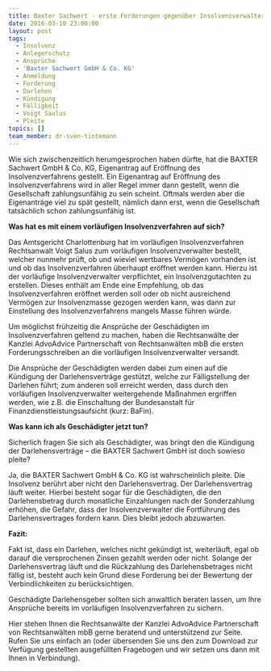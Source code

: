 ```yaml
---
title: Baxter Sachwert - erste Forderungen gegenüber Insolvenzverwalter geltend gemacht
date: 2016-03-10 23:00:00
layout: post
tags:
  - Insolvenz
  - Anlegerschutz
  - Ansprüche
  - 'Baxter Sachwert GmbH & Co. KG'
  - Anmeldung
  - Forderung
  - Darlehen
  - Kündigung
  - Fälligkeit
  - Voigt Saulus
  - Pleite
topics: []
team_member: dr-sven-tintemann
---
```



Wie sich zwischenzeitlich herumgesprochen haben dürfte, hat die BAXTER Sachwert GmbH & Co. KG, Eigenantrag auf Eröffnung des Insolvenzverfahrens gestellt. Ein Eigenantrag auf Eröffnung des Insolvenzverfahrens wird in aller Regel immer dann gestellt, wenn die Gesellschaft zahlungsunfähig zu sein scheint. Oftmals werden aber die Eigenanträge viel zu spät gestellt, nämlich dann erst, wenn die Gesellschaft tatsächlich schon zahlungsunfähig ist.

**Was hat es mit einem vorläufigen Insolvenzverfahren auf sich?**

Das Amtsgericht Charlottenburg hat im vorläufigen Insolvenzverfahren Rechtsanwalt Voigt Salus zum vorläufigen Insolvenzverwalter bestellt, welcher nunmehr prüft, ob und wieviel wertbares Vermögen vorhanden ist und ob das Insolvenzverfahren überhaupt eröffnet werden kann. Hierzu ist der vorläufige Insolvenzverwalter verpflichtet, ein Insolvenzgutachten zu erstellen. Dieses enthält am Ende eine Empfehlung, ob das Insolvenzverfahren eröffnet werden soll oder ob nicht ausreichend Vermögen zur Insolvenzmasse gezogen werden kann, was dann zur Einstellung des Insolvenzverfahrens mangels Masse führen würde.

Um möglichst frühzeitig die Ansprüche der Geschädigten im Insolvenzverfahren geltend zu machen, haben die Rechtsanwälte der Kanzlei AdvoAdvice Partnerschaft von Rechtsanwälten mbB die ersten Forderungsschreiben an die vorläufigen Insolvenzverwalter versandt.

Die Ansprüche der Geschädigten werden dabei zum einen auf die Kündigung der Darlehensverträge gestützt, welche zur Fälligstellung der Darlehen führt; zum anderen soll erreicht werden, dass durch den vorläufigen Insolvenzverwalter weitergehende Maßnahmen ergriffen werden, wie z.B. die Einschaltung der Bundesanstalt für Finanzdienstleistungsaufsicht (kurz: BaFin).

**Was kann ich als Geschädigter jetzt tun?**

Sicherlich fragen Sie sich als Geschädigter, was bringt den die Kündigung der Darlehensverträge – die BAXTER Sachwert GmbH ist doch sowieso pleite?

Ja, die BAXTER Sachwert GmbH & Co. KG ist wahrscheinlich pleite. Die Insolvenz berührt aber nicht den Darlehensvertrag. Der Darlehensvertrag läuft weiter. Hierbei besteht sogar für die Geschädigten, die den Darlehensbetrag durch monatliche Einzahlungen nach der Sonderzahlung erhöhen, die Gefahr, dass der Insolvenzverwalter die Fortführung des Darlehensvertrages fordern kann. Dies bleibt jedoch abzuwarten.

**Fazit:**

Fakt ist, dass ein Darlehen, welches nicht gekündigt ist, weiterläuft, egal ob darauf die versprochenen Zinsen gezahlt werden oder nicht. Solange der Darlehensvertrag läuft und die Rückzahlung des Darlehensbetrages nicht fällig ist, besteht auch kein Grund diese Forderung bei der Bewertung der Verbindlichkeiten zu berücksichtigen.

Geschädigte Darlehensgeber sollten sich anwaltlich beraten lassen, um Ihre Ansprüche bereits im vorläufigen Insolvenzverfahren zu sichern.

Hier stehen Ihnen die Rechtsanwälte der Kanzlei AdvoAdvice Partnerschaft von Rechtsanwälten mbB gerne beratend und unterstützend zur Seite. Rufen Sie uns einfach an (oder übersenden Sie uns den zum Download zur Verfügung gestellten ausgefüllten Fragebogen und wir setzen uns dann mit Ihnen in Verbindung).
